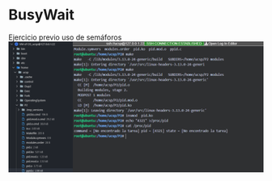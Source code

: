 # BusyWait
Ejercicio previo uso de semáforos
![img](https://github.com/yerson001/ModuloKelnelEnumerarTareas/blob/main/init2.PNG)
